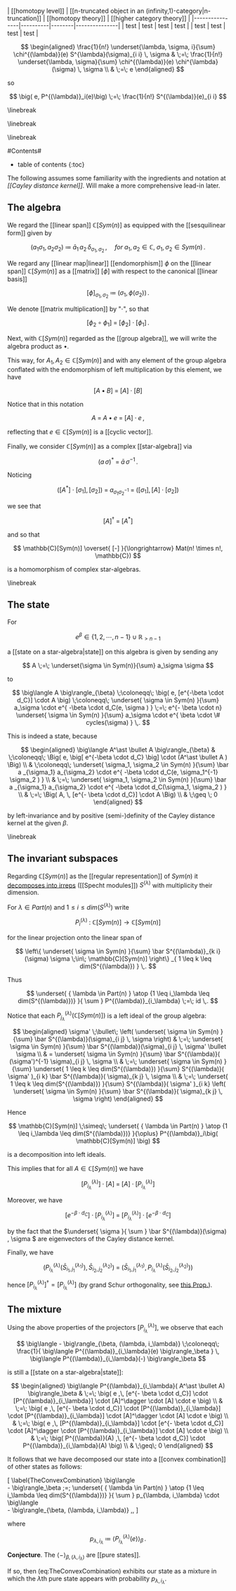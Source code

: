 | [[homotopy level]] | [[n-truncated object in an (infinity,1)-category|n-truncation]]  |  [[homotopy theory]] | [[higher category theory]] |
|----------------|----------|--------|---------------|
| test | test | test | test |
| test | test | test | test |

$$
  \begin{aligned}
  \frac{1}{n!}
  \underset{\lambda, \sigma, i}{\sum} 
    \chi^{(\lambda)}(e)
    S^{\lambda}(\sigma)_{i i} 
    \, \sigma
  & \;=\;
  \frac{1}{n!}
  \underset{\lambda, \sigma}{\sum} 
    \chi^{(\lambda)}(e)
    \chi^{\lambda}(\sigma) 
    \, \sigma
  \\
  & \;=\;
  e
  \end{aligned}
$$

so 

$$
  \big( e, P^{(\lambda)}_i(e)\big)
  \;=\;
  \frac{1}{n!} 
  S^{(\lambda)}(e)_{i i}
$$


\linebreak

\linebreak

\linebreak

#Contents#
* table of contents
{:toc}

The following assumes some familiarity with the ingredients and notation at *[[Cayley distance kernel]]*. Will make a more comprehensive lead-in later.

## The algebra

We regard the [[linear span]] $\mathbb{C}[Sym(n)]$ as equipped with the [[sesquilinear form]] given by

$$
  (a_1 \sigma_1, a_2 \sigma_2)
  \;\coloneqq\;
  \bar a_1 
  \,
   a_2
  \,
  \delta_{\sigma_1, \sigma_2}
  \,,
  \;\;\;\;\;
  for \; a_1, a_2 \in \mathbb{C}, \; \sigma_1, \sigma_2 \in Sym(n)
  \,.
$$

We regard any [[linear map|linear]] [[endomorphism]] $\phi$ on the [[linear span]] $\mathbb{C}[Sym(n)]$ as a [[matrix]] $[\phi]$ with respect to the canonical [[linear basis]] 

$$
  [\phi]_{\sigma_1, \sigma_2}
  \;\coloneqq\;
  \big(
    \sigma_1, \phi(\sigma_2)
  \big)
  \,.
$$

We denote [[matrix multiplication]] by "$\cdot$", so that 

$$
  [ \phi_2 \circ \phi_1 ]
  \;=\;
  [\phi_2]
  \cdot
  [\phi_1]
  \,.
$$

Next, with $\mathbb{C}[Sym(n)]$ regarded as the [[group algebra]],
we will write the algebra product as $\bullet$. 

This way, for $A_1, A_2 \in \mathbb{C}[Sym(n)]$ and with any element of the group algebra conflated with the endomorphism of left multiplication by this element, we have

$$
  [ A \bullet B]
  \;=\;
  [A] \cdot [B]
$$

Notice that in this notation 

$$
  A \;=\; A \bullet e \;=\; [A] \cdot e
  \,,
$$

reflecting that $e \in \mathbb{C}[Sym(n)]$ is a [[cyclic vector]].



Finally, we consider $\mathbb{C}[Sym(n)]$ as a complex [[star-algebra]] via

$$
  (a \, \sigma)^\ast \;=\; \bar a \, \sigma^{-1}
  \,.
$$

Noticing

$$
  \big(
    [A^\ast] \cdot [\sigma_1]
    ,\,
    [\sigma_2]
  \big)
  \;=\;
  a_{ \sigma_1 \sigma_2^{-1} }
  \;=\;
  \big(
    [\sigma_1]
    ,\,
    [A]\cdot [\sigma_2]
  \big)
$$

we see that 

$$
  [A]^\dagger \;=\; \big[ A^\ast \big]
$$

and so that 

$$  
  \mathbb{C}[Sym(n)] 
    \overset{ [-] }{\longrightarrow}
  Mat(n! \times n!, \mathbb{C})
$$

is a homomorphism of complex star-algebras.

\linebreak

## The state

For 

$$
  e^\beta \in \{1,2, \cdots, n-1\} \cup \mathbb{R}_{\gt n-1}
$$ 

a [[state on a star-algebra|state]] on this algebra is given by sending any 

$$
  A \;=\; \underset{\sigma \in Sym(n)}{\sum} a_\sigma \sigma
$$ 

to

$$
  \big\langle
    A
  \big\rangle_{\beta}
  \;\coloneqq\;
  \big(
    e,
    [e^{-\beta \cdot d_C}] 
    \cdot 
    A
  \big)
  \;\coloneqq\;
  \underset{ 
    \sigma \in Sym(n) 
  }{\sum} 
  a_\sigma 
  \cdot
  e^{ -\beta \cdot d_C(e, \sigma ) }
  \;=\;
  e^{- \beta \cdot n}
  \underset{ 
    \sigma \in Sym(n) 
  }{\sum} 
  a_\sigma 
  \cdot
  e^{ \beta \cdot \# cycles(\sigma) }
  \,.
$$

This is indeed a state, because 

$$
  \begin{aligned}
  \big\langle
    A^\ast \bullet A
  \big\rangle_{\beta}
  & \;\coloneqq\;
  \Big(  
    e,
    \big[ e^{-\beta \cdot d_C} \big] 
      \cdot 
    (A^\ast \bullet A )
  \Big)
  \\
  &
  \;\coloneqq\;
  \underset{ 
    \sigma_1, \sigma_2 \in Sym(n) 
  }{\sum} 
  \bar a _{\sigma_1}
  a_{\sigma_2}
  \cdot
  e^{ -\beta \cdot d_C(e, \sigma_1^{-1} \sigma_2 ) }
  \\
  & \;=\;
  \underset{ 
    \sigma_1, \sigma_2 \in Sym(n) 
  }{\sum} 
  \bar a _{\sigma_1}
  a_{\sigma_2}
  \cdot
  e^{ -\beta \cdot d_C(\sigma_1,  \sigma_2 ) }
  \\
  & \;=\;
  \Big(
    A,
    \,
    [e^{- \beta \cdot d_C}] \cdot A
  \Big)
  \\
  & \;\geq \; 0 
  \end{aligned}
$$

by left-invariance and by positive (semi-)definity of the Cayley distance kernel at the given $\beta$.

\linebreak

## The invariant subspaces

Regarding $\mathbb{C}[Sym(n)]$ as the [[regular representation]] of $Sym(n)$ it [decomposes into irreps](regular+representation#RegularRepDecomposedIntoIrreps) ([[Specht modules]]) $S^{(\lambda)}$ with multiplicity their dimension.

For $\lambda \in Part(n)$ and $1 \leq i \leq dim\big( S^{(\lambda)}\big)$ write 

$$
  P^{(\lambda)}_i
  \;\colon\;
  \mathbb{C}[Sym(n)]
  \longrightarrow
  \mathbb{C}[Sym(n)]
$$

for the linear projection onto the linear span of

$$
  \left\{
    \underset{ \sigma \in Sym(n) }{\sum}
    \bar S^{(\lambda)}_{k i}(\sigma) \sigma
    \;\in\;
    \mathbb{C}[Sym(n)]
  \right\}
    _{ 1 \leq k \leq dim(S^{(\lambda)}) }
  \,.
$$


Thus

$$
  \underset{
    { \lambda \in Part(n) }
    \atop
    {1 \leq i_\lambda \leq dim(S^{(\lambda)})}
  }{ \sum }
  P^{(\lambda)}_{i_\lambda}
  \;=\;
  id
  \,.
$$

Notice that each $P^{(\lambda)}_{j_\lambda}\big( \mathbb{C}[Sym(n)]  \big)$ is a left ideal of the group algebra:


$$
  \begin{aligned}
  \sigma' 
    \;\bullet\;
  \left(
  \underset{
    \sigma \in Sym(n)
  }{\sum}
  \bar S^{(\lambda)}(\sigma)_{i j}
  \,
  \sigma
  \right)
  & \;=\;
  \underset{
    \sigma \in Sym(n)
  }{\sum}
  \bar S^{(\lambda)}(\sigma)_{i j}  
  \,
  \sigma' \bullet \sigma
  \\
  & =
  \underset{
    \sigma \in Sym(n)
  }{\sum}
  \bar S^{(\lambda)}( (\sigma')^{-1} \sigma)_{i j}  
  \,
  \sigma
  \\
  & \;=\;
  \underset{
    \sigma \in Sym(n)
  }{\sum}
  \underset{ 1 \leq k \leq dim(S^{(\lambda)}) }{\sum}
  S^{(\lambda)}( \sigma' )_{i k}  
  \bar S^{(\lambda)}( \sigma)_{k j}  
  \,
  \sigma
  \\
  & \;=\;
  \underset{ 
    1 \leq k \leq dim(S^{(\lambda)}) 
  }{\sum}
  S^{(\lambda)}( \sigma' )_{i k}  
  \left(
  \underset{
    \sigma \in Sym(n)
  }{\sum}
  \bar S^{(\lambda)}( \sigma)_{k j}  
  \,
  \sigma
  \right)
  \end{aligned}
$$

Hence 

$$
  \mathbb{C}[Sym(n)]
  \;\simeq\;  
  \underset{
    { \lambda \in Part(n) }
    \atop
    {1 \leq i_\lambda \leq dim(S^{(\lambda)})}
  }{\oplus}
  P^{(\lambda)}_i\big( \mathbb{C}[Sym(n)]  \big)
$$

is a decomposition into left ideals.

This implies that for all $A \in \mathbb{C}[Sym(n)]$ we have

$$
  [P^{(\lambda)}_{i_\lambda}] \cdot [A]
  \;=\;
  [A] \cdot [P^{(\lambda)}_{i_\lambda}]
$$

Moreover, we have 

$$
  [e^{- \beta \cdot d_C}] 
    \cdot 
  [P^{(\lambda)}_{i_\lambda}]
  \;=\;
  [P^{(\lambda)}_{i_\lambda}]
    \cdot
  [e^{- \beta \cdot d_C}] 
$$

by the fact that the $\underset{ \sigma }{ \sum } \bar S^{(\lambda)}(\sigma) \, \sigma $ are eigenvectors of the Cayley distance kernel.

Finally, we have

$$
  \left(  
    P^{(\lambda)}_{i_\lambda}( \bar S^{(\lambda_1)}_{i_1, j_1} ),
    \,
    \bar S^{(\lambda_2)}_{i_2, j_2} 
  \right)
  \;=\;
  \left(  
    \bar S^{(\lambda_1)}_{i_1, j_1},
    \,
    P^{(\lambda)}_{i_\lambda}
    (
    \bar S^{(\lambda_2)}_{i_2, j_2} 
    )
  \right)  
$$

hence $[P^{(\lambda)}_{i_\lambda}]^\dagger = [P^{(\lambda)}_{i_\lambda}]$ (by grand Schur orthogonality, see [this Prop.](Cayley+distance+kernel#DualEigenvectorBasis)).


## The mixture

Using the above properties of the projectors $[P^{(\lambda)}_{i_\lambda}]$, we observe that each

$$
  \big\langle
    -
  \big\rangle_{\beta, (\lambda, i_\lambda)}
  \;\coloneqq\;
  \frac{1}{ 
    \big\langle  P^{(\lambda)}_{i_\lambda}(e) \big\rangle_\beta
  }
  \,
  \big\langle 
    P^{(\lambda)}_{i_\lambda}(-)
  \big\rangle_\beta
$$

is still a [[state on a star-algebra|state]]:

$$
  \begin{aligned}
    \big\langle 
      P^{(\lambda)}_{i_\lambda}( A^\ast \bullet A)
    \big\rangle_\beta  
    & \;=\;
    \big(
      e
      ,\,
      [e^{- \beta \cdot d_C}]
        \cdot
      [P^{(\lambda)}_{i_\lambda}] 
        \cdot 
      [A]^\dagger 
        \cdot 
      [A]
      \cdot
      e
    \big)
    \\
    & \;=\;
    \big(
      e
      ,\,
      [e^{- \beta \cdot d_C}]
        \cdot
      [P^{(\lambda)}_{i_\lambda}] 
        \cdot
      [P^{(\lambda)}_{i_\lambda}] 
        \cdot 
      [A]^\dagger 
        \cdot 
      [A]
      \cdot
      e
    \big)
    \\
    & \;=\;
    \big(
      e
      ,\,
      [P^{(\lambda)}_{i_\lambda}] 
        \cdot
      [e^{- \beta \cdot d_C}]
        \cdot
      [A]^\dagger 
        \cdot 
      [P^{(\lambda)}_{i_\lambda}] 
        \cdot
      [A]
        \cdot
      e
    \big)
    \\
    & \;=\;
    \big(
      P^{(\lambda)}(A)
      ,\,
      [e^{- \beta \cdot d_C}]
        \cdot 
      P^{(\lambda)}_{i_\lambda}(A)
    \big)
    \\
    & \;\geq\; 0
  \end{aligned}
$$

It follows that we have decomposed our state into a [[convex combination]] of other states as follows:

\[
  \label{TheConvexCombination}
  \big\langle    
     -
  \big\rangle_\beta
  \;=\;
  \underset{ 
     { \lambda \in Part(n) }
     \atop
    {1 \leq i_\lambda \leq dim(S^{(\lambda)})}
  }{ \sum }
  p_{\lambda, i_\lambda}
  \cdot
  \big\langle    
     -
  \big\rangle_{\beta, (\lambda, i_\lambda)}
  \,,
\]

where

$$
  p_{\lambda, i_\lambda}
  \;\coloneqq\;
  \big\langle  P^{(\lambda)}_{i_\lambda}(e) \big\rangle_\beta
  \,.
$$


**Conjecture**. The $\langle  - \rangle_{\beta, (\lambda, i_\lambda)}$
are [[pure states]].

If so, then (eq:TheConvexCombination) exhibits our state as a mixture in which the $\lambda$th pure state appears with probability $p_{\lambda, i_\lambda}$.

